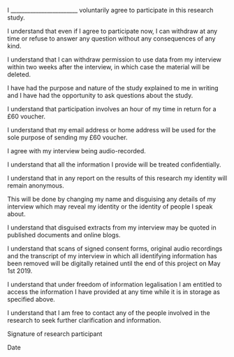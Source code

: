 I  ________________________ voluntarily agree to participate in this research study.

I understand that even if I agree to participate now, I can withdraw at any time or refuse to answer any question without any consequences of any kind.

I understand that I can withdraw permission to use data from my interview within two weeks after the interview, in which case the material will be deleted.

I have had the purpose and nature of the study explained to me in writing and I have had the opportunity to ask questions about the study.

I understand that participation involves an hour of my time in return for a £60 voucher. 

I understand that my email address or home address will be used for the sole purpose of sending my £60 voucher.

I agree with my interview being audio-recorded.

I understand that all the information I provide will be treated confidentially.

I understand that in any report on the results of this research my identity will remain anonymous.

This will be done by changing my name and disguising any details of my interview which may reveal my identity or the identity of people I speak about.

I understand that disguised extracts from my interview may be quoted in published documents and online blogs. 

I understand that scans of signed consent forms, original audio recordings and the transcript of my interview in which all identifying information has been removed will be digitally retained until the end of this project on May 1st 2019. 

I understand that under freedom of information legalisation I am entitled to access the
information I have provided at any time while it is in storage as specified above.

I understand that I am free to contact any of the people involved in the research to seek further clarification and information.

Signature of research participant				   


Date
